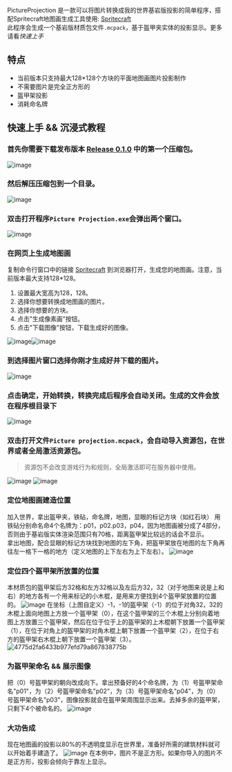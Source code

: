 PictureProjection 是一款可以将图片转换成我的世界基岩版投影的简单程序，搭配Spritecraft地图画生成工具使用: [Spritecraft](https://autosaved.org/Spritecraft)\
此程序会生成一个基岩版材质包文件`.mcpack`，基于盔甲夹实体的投影显示。更多请看*快速上手*

## 特点
- 当前版本只支持最大128*128个方块的平面地图画图片投影制作
- 不需要图片是完全正方形的
- 盔甲架投影
- 消耗命名牌

## 快速上手 && 沉浸式教程
### 首先你需要下载发布版本 [Release 0.1.0](https://github.com/rukiroki/PictureProjection/releases/tag/0.1.0) 中的第一个压缩包。
![image](https://github.com/user-attachments/assets/bb6d98ae-4de5-44f3-bf45-35961acb0820)
### 然后解压压缩包到一个目录。
![image](https://github.com/user-attachments/assets/b3defbc4-69d3-4f6f-8dad-1517d21cfd90)
### 双击打开程序`Picture Projection.exe`会弹出两个窗口。
![image](https://github.com/user-attachments/assets/47a554c7-b1bf-488b-a8a9-064e5cdc72a9)
### 在网页上生成地图画
复制命令行窗口中的链接 [Spritecraft](https://autosaved.org/Spritecraft) 到浏览器打开，生成您的地图画。注意，当前版本最大支持128*128。
1. 设置最大宽高为128，128。
2. 选择你想要转换成地图画的图片。
3. 选择你想要的方块。
4. 点击"生成像素画"按钮。
5. 点击"下载图像"按钮，下载生成好的图像。

![image](https://github.com/user-attachments/assets/848128fb-8862-4acc-939a-17e470748f39)![image](https://github.com/user-attachments/assets/b5b9f199-1eb2-42f6-9b4c-c39de3ad6bd6)
### 到选择图片窗口选择你刚才生成好并下载的图片。
![image](https://github.com/user-attachments/assets/1a370688-8aa3-479b-81a0-bc0233a1afba)
### 点击确定，开始转换，转换完成后程序会自动关闭。生成的文件会放在程序根目录下
![image](https://github.com/user-attachments/assets/70346e99-157d-4aa4-8c40-826ea8705005)
### 双击打开文件`Picture projection.mcpack`，会自动导入资源包，在世界或者全局激活资源包。
> 资源包不会改变游戏行为和规则，全局激活即可在服务器中使用。

![image](https://github.com/user-attachments/assets/73152154-e7f2-4014-952e-9dd271a540a6)
![image](https://github.com/user-attachments/assets/c583a6b5-d3e1-462e-aa89-43f68ffd4a50)
### 定位地图画建造位置
加入世界，拿出盔甲夹，铁砧，命名牌，地图，显眼的标记方块（如红石块）
用铁砧分别命名命4个名牌为：p01，p02.p03，p04，因为地图画被分成了4部分，否则由于基岩版实体渲染范围只有70格，距离盔甲架比较远的话会不显示。\
拿出地图，配合显眼的标记方块找到地图的左下角，把盔甲架放在地图的左下角再往左一格下一格的地方（定义地图的上下左右为上下左右）。
![image](https://github.com/user-attachments/assets/2032402f-780e-4d5c-aabd-82c62acf8083)
### 定位四个盔甲架所放置的位置
本材质包的盔甲架后方32格和左方32格以及左后方32，32（对于地图来说是上和右）的地方各有一个用来标记的小木棍，是用来方便找到4个盔甲架放置的位置的。
![image](https://github.com/user-attachments/assets/c10ce13d-ed7e-411b-9e70-3044d85dfd62)
在坐标（上图自定义）-1，-1的盔甲架（-1）的位于对角32，32的木棍上面向地图上方放一个盔甲架（0），在这个盔甲架的三个木棍上分别向着地图上方放置三个盔甲架，然后在位于位于上的盔甲架的上木棍朝下放置一个盔甲架（1），在位于对角上的盔甲架的对角木棍上朝下放置一个盔甲架（2），在位于右方的盔甲架右木棍上朝下放置一个盔甲架（3）。
![4775d2fa6433b977efd79a867838775b](https://github.com/user-attachments/assets/3c06c51b-0913-49ad-a8d0-7f807f47adbd)

### 为盔甲架命名 && 展示图像
把（0）号盔甲架的朝向改成向下。拿出预备好的4个命名牌，为（1）号盔甲架命名"p01"，为（2）号盔甲架命名"p02"，为（3）号盔甲架命名"p04"，为（0）号盔甲架命名"p03"，图像投影就会在盔甲架周围显示出来。去掉多余的盔甲架，只剩下4个被命名的。
![image](https://github.com/user-attachments/assets/a1aa6702-343e-4011-99d0-f16247a43ff1)
### 大功告成
现在地图画的投影以80%的不透明度显示在世界里，准备好所需的建筑材料就可以开始着手建造了。
![image](https://github.com/user-attachments/assets/e55d28d2-0fce-46fb-8889-4d81f8f55d88)
在本例中，图片不是正方形。如果你导入的图片不是正方形，投影会倾向于靠左上显示。
